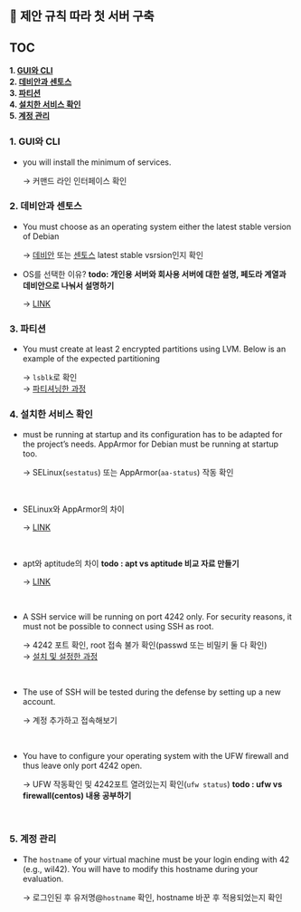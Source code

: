 ## **🎯 제안 규칙 따라 첫 서버 구축**

## **TOC**
**1. [GUI와 CLI](#1-GUI와-CLI)**   
**2. [데비안과 센토스](#2-데비안과-센토스)**   
**3. [파티션](#3-파티션)**   
**4. [설치한 서비스 확인](#4-설치한-서비스-확인)**   
**5. [계정 관리](#5-계정-관리)**   


### **1. GUI와 CLI**
- you will install the minimum of services.   

	→ 커맨드 라인 인터페이스 확인
	<br>


### **2. 데비안과 센토스**
- You must choose as an operating system either the latest stable version of Debian   

	→ [데비안](https://ko.wikipedia.org/wiki/%EB%8D%B0%EB%B9%84%EC%95%88#%EB%B0%B0%ED%8F%AC_%EC%97%AD%EC%82%AC) 또는 [센토스](https://ko.wikipedia.org/wiki/CentOS#%EB%B2%84%EC%A0%84_%EB%82%B4%EC%97%AD) latest stable vsrsion인지 확인
	<br>

- OS를 선택한 이유?   **todo: 개인용 서버와 회사용 서버에 대한 설명, 페도라 계열과 데비안으로 나눠서 설명하기**   

	→ [LINK](https://hoseong511.github.io/CS/OS/debian)
	<br>


### **3. 파티션**
- You must create at least 2 encrypted partitions using LVM. Below is an example of the expected partitioning   

	→ `lsblk`로 확인   
	→ [파티셔닝한 과정](https://github.com/hoseong511/CS/blob/main/OS/howto.md#21-%EB%94%94%EC%8A%A4%ED%81%AC-%EC%84%A4%EC%A0%95--%ED%8C%8C%ED%8B%B0%EC%85%98---%EC%95%94%ED%98%B8%ED%99%94%EB%90%9C-lvm-%EC%84%A0%ED%83%9D)
	<br>


### **4. 설치한 서비스 확인**
- must be running at startup and its configuration has to be adapted for the project’s needs. AppArmor for Debian must be running at startup too.   
   
	→ SELinux(`sestatus`) 또는 AppArmor(`aa-status`) 작동 확인 
<br>

- SELinux와 AppArmor의 차이   
   
	→ [LINK](https://hoseong511.github.io/CS/OS/apparmor)
<br>

- apt와 aptitude의 차이   **todo : apt vs aptitude 비교 자료 만들기**   

	→ [LINK](https://hoseong511.github.io/CS/OS/apparmor)
<br>

- A SSH service will be running on port 4242 only. For security reasons, it must not be possible to connect using SSH as root.   

	→ 4242 포트 확인, root 접속 불가 확인(passwd 또는 비밀키 둘 다 확인)   
	→ [설치 및 설정한 과정](https://hoseong511.github.io/CS/OS/ssh)   
<br>

- The use of SSH will be tested during the defense by setting up a new account.   

	→ 계정 추가하고 접속해보기   
<br>

- You have to configure your operating system with the UFW firewall and thus leave only port 4242 open.   

	→ UFW 작동확인 및 4242포트 열려있는지 확인(`ufw status`) **todo : ufw vs firewall(centos) 내용 공부하기**   
<br>


### **5. 계정 관리**
- The `hostname` of your virtual machine must be your login ending with 42 (e.g., wil42). You will have to modify this hostname during your evaluation.   

	→ 로그인된 후 유저명@`hostname` 확인, hostname 바꾼 후 적용되었는지 확인   
<br>
